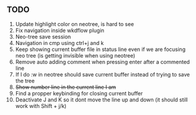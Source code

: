 ## TODO

1) Update highlight color on neotree, is hard to see
2) Fix navigation inside wkdflow plugin
3) Neo-tree save session
4) Navigation in cmp using ctrl+j and k
5) Keep showing current buffer file in status line even if we are focusing neo tree (is getting invisible when using neotree)
6) Remove auto adding comment when pressing enter after a commented line
7) If I do :w in neotree should save current buffer instead of trying to save the tree
8) ~~Show number line in the current line I am~~
9) Find a propper keybinding for closing current buffer
10) Deactivate J and K so it dont move the line up and down (it should still work with Shift + j/k)
